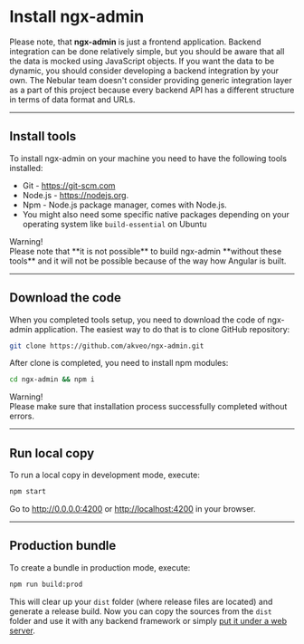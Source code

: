 # Install ngx-admin

Please note, that **ngx-admin** is just a frontend application. Backend integration can be done relatively simple, but you should be aware that all the data is mocked using JavaScript objects. 
If you want the data to be dynamic, you should consider developing a backend integration by your own. 
The Nebular team doesn't consider providing generic integration layer as a part of this project because every backend API has a different structure in terms of data format and URLs.
<hr>

## Install tools

To install ngx-admin on your machine you need to have the following tools installed:
- Git - <a href="https://git-scm.com" target="_blank">https://git-scm.com</a>
- Node.js - <a href="https://nodejs.org" target="_blank">https://nodejs.org</a>.
- Npm - Node.js package manager, comes with Node.js.
- You might also need some specific native packages depending on your operating system like `build-essential` on Ubuntu

<div class="note note-warning">
  <div class="note-title">Warning!</div>
  <div class="note-body">
    Please note that **it is not possible** to build ngx-admin **without these tools** and it will not be possible because of the way how Angular is built.
  </div>
</div>
<hr>

## Download the code

When you completed tools setup, you need to download the code of ngx-admin application. The easiest way to do that is to clone GitHub repository:
```bash
git clone https://github.com/akveo/ngx-admin.git
```

After clone is completed, you need to install npm modules:
```bash
cd ngx-admin && npm i
```
<div class="note note-warning">
  <div class="note-title">Warning!</div>
  <div class="note-body">
    Please make sure that installation process successfully completed without errors.
  </div>
</div>
<hr>

## Run local copy

To run a local copy in development mode, execute:

```bash
npm start
```

Go to <a href="http://0.0.0.0:4200" target="_blank">http://0.0.0.0:4200</a> or <a href="http://localhost:4200" target="_blank">http://localhost:4200</a> in your browser.
<hr>

## Production bundle

To create a bundle in production mode, execute:

```bash
npm run build:prod
```

This will clear up your `dist` folder (where release files are located) and generate a release build.
Now you can copy the sources from the `dist` folder and use it with any backend framework or simply [put it under a web server](docs/getting-started/server-deployment).
